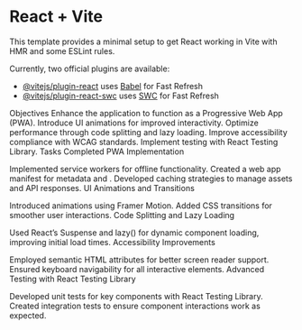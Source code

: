 # React + Vite

This template provides a minimal setup to get React working in Vite with HMR and some ESLint rules.

Currently, two official plugins are available:

- [@vitejs/plugin-react](https://github.com/vitejs/vite-plugin-react/blob/main/packages/plugin-react/README.md) uses [Babel](https://babeljs.io/) for Fast Refresh
- [@vitejs/plugin-react-swc](https://github.com/vitejs/vite-plugin-react-swc) uses [SWC](https://swc.rs/) for Fast Refresh

Objectives
Enhance the application to function as a Progressive Web App (PWA).
Introduce UI animations for improved interactivity.
Optimize performance through code splitting and lazy loading.
Improve accessibility compliance with WCAG standards.
Implement testing with React Testing Library.
Tasks Completed
PWA Implementation

Implemented service workers for offline functionality.
Created a web app manifest for metadata and .
Developed caching strategies to manage assets and API responses.
UI Animations and Transitions

Introduced animations using Framer Motion.
Added CSS transitions for smoother user interactions.
Code Splitting and Lazy Loading

Used React’s Suspense and lazy() for dynamic component loading, improving initial load times.
Accessibility Improvements

Employed semantic HTML  attributes for better screen reader support.
Ensured keyboard navigability for all interactive elements.
Advanced Testing with React Testing Library

Developed unit tests for key components with React Testing Library.
Created integration tests to ensure component interactions work as expected.
